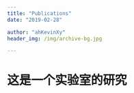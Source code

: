 ```yaml
---
title: "Publications"
date: "2019-02-28"

author: "ahKevinXy"
header_img: /img/archive-bg.jpg

---
```


# 这是一个实验室的研究